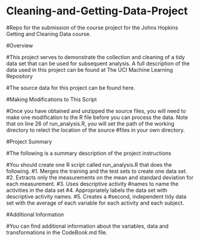 # Cleaning-and-Getting-Data-Project

#Repo for the submission of the course project for the Johns Hopkins Getting and Cleaning Data course.

#Overview

#This project serves to demonstrate the collection and cleaning of a tidy data set that can be used for subsequent analysis. A full description of the data used in this project can be found at The UCI Machine Learning Repository

#The source data for this project can be found here.

#Making Modifications to This Script

#Once you have obtained and unzipped the source files, you will need to make one modification to the R file before you can process the data. Note that on line 26 of run_analysis.R, you will set the path of the working directory to relect the location of the source #files in your own directory.

#Project Summary

#The following is a summary description of the project instructions

#You should create one R script called run_analysis.R that does the following. 
#1. Merges the training and the test sets to create one data set. 
#2. Extracts only the measurements on the mean and standard deviation for each measurement. 
#3. Uses descriptive activity #names to name the activities in the data set 
#4. Appropriately labels the data set with descriptive activity names. 
#5. Creates a #second, independent tidy data set with the average of each variable for each activity and each subject.

#Additional Information

#You can find additional information about the variables, data and transformations in the CodeBook.md file.
